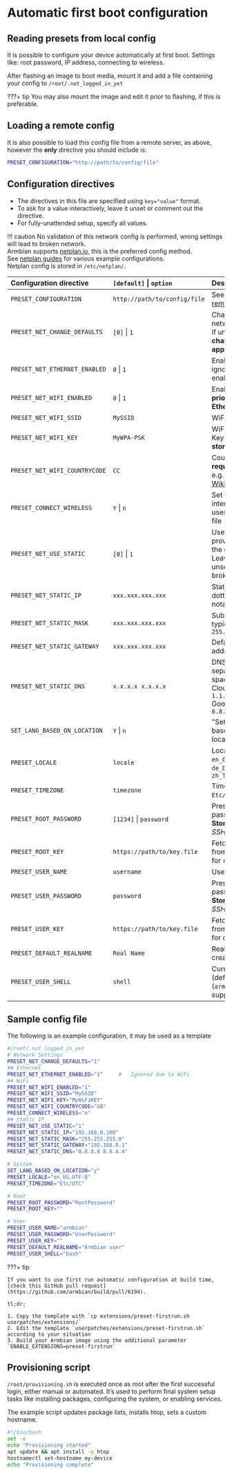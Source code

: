 # Automatic first boot configuration

## Reading presets from local config

It is possible to configure your device automatically at first boot. Settings like: root password, IP address, connecting to wireless.

After flashing an image to boot media, mount it and add a file containing your config to `/root/.not_logged_in_yet`

???+ tip
    You may also mount the image and edit it prior to flashing, if this is preferable.

## Loading a remote config

It is also possible to load this config file from a remote server, as above, however the **only** directive you should include is:

```bash title="/root/.not_logged_in_yet"
PRESET_CONFIGURATION="http://path/to/config/file"
```

## Configuration directives

- The directives in this file are specified using `key="value"` format.  
- To ask for a value interactively, leave it unset or comment out the directive.  
- For fully-unattended setup, specify all values.  

!!! caution
    No validation of this network config is performed, wrong settings will lead to broken network.  
    Armbian supports [netplan.io](https://netplan.io), this is the preferred config method.  
    See [netplan guides](https://netplan.readthedocs.io/en/stable/examples/) for various example configurations.  
    Netplan config is stored in `/etc/netplan/`.  

| Configuration directive | `[default]` \| `option` | Description: |
| :---------------------- | :-------------- | :----------- |
| `PRESET_CONFIGURATION` |  `http://path/to/config/file` |  See [Loading a remote config](#loading-a-remote-config) |
| `PRESET_NET_CHANGE_DEFAULTS` | `[0]` \| `1` | Change default network settings<br>if unset, **no network changes will be applied** |
| `PRESET_NET_ETHERNET_ENABLED` | `0` \| `1` | Enable Ethernet, ignored if WiFi enabled |
| `PRESET_NET_WIFI_ENABLED` | `0` \| `1` | Enable WiFi, **takes priority over Ethernet** |
| `PRESET_NET_WIFI_SSID` | `MySSID` | WiFi SSID |
| `PRESET_NET_WIFI_KEY` | `MyWPA-PSK` | WiFi Pre-Shared Key (Password), **stored in plaintext** |
| `PRESET_NET_WIFI_COUNTRYCODE` | `CC` | Country code, **required** for WiFi<br>e.g. `GB`, `US`, `DE`; see [Wikipedia/ISO_3166](https://en.wikipedia.org/wiki/ISO_3166-1_alpha-2) |
| `PRESET_CONNECT_WIRELESS` | `Y` \| `n` | Set to `Y` for interactive mode, `n` uses values from file |
| `PRESET_NET_USE_STATIC` | `[0]` \| `1` | Use the static IP provided, DHCP is the default<br>Leaving **any** value unset will result in a broken config |
| `PRESET_NET_STATIC_IP` | `xxx.xxx.xxx.xxx` | Static IPv4 address, dotted decimal notation |
| `PRESET_NET_STATIC_MASK` | `xxx.xxx.xxx.xxx` | Subnet mask, typically `255.255.255.0` |
| `PRESET_NET_STATIC_GATEWAY` | `xxx.xxx.xxx.xxx` | Default gateway address |
| `PRESET_NET_STATIC_DNS` | `x.x.x.x x.x.x.x` | DNS Servers to use, separated by a space. If unsure:<br>CloudFlare is `1.1.1.1 1.0.0.1`<br>Google is `8.8.8.8 8.8.4.4` |
| `SET_LANG_BASED_ON_LOCATION` | `Y` \| `n` | "Set user language based on your location?" |
| `PRESET_LOCALE` | `locale` | Locale e.g. `en_GB.UTF-8`, `de_DE.UTF-8`, `zh_TW.UTF-8` |
| `PRESET_TIMEZONE` | `timezone` | Timezone e.g. `Etc/UTC`, |
| `PRESET_ROOT_PASSWORD` | `[1234]` \| `password` | Preset `root` password<br>**Stored in plaintext**, *SSH keys are safer!* |
| `PRESET_ROOT_KEY` | `https://path/to/key.file` | Fetches public key from specified URL for `root` user |
| `PRESET_USER_NAME` | `username` | Username to create |
| `PRESET_USER_PASSWORD` | `password` | Preset created user password<br>**Stored in plaintext**, *SSH keys are safer!* |
| `PRESET_USER_KEY` | `https://path/to/key.file` | Fetches public key from specified URL for created user |
| `PRESET_DEFAULT_REALNAME` | `Real Name` | RealName to use for created user |
| `PRESET_USER_SHELL` | `shell` | Currently only `bash` (default) or `zsh` (`armbian-zsh`) supported |

## Sample config file

The following is an example configuration, it may be used as a template  

```bash title="/root/.not_logged_in_yet"
#/root/.not_logged_in_yet
# Network Settings
PRESET_NET_CHANGE_DEFAULTS="1"
## Ethernet
PRESET_NET_ETHERNET_ENABLED="1"     #   Ignored due to WiFi
## WiFi
PRESET_NET_WIFI_ENABLED="1"
PRESET_NET_WIFI_SSID="MySSID"
PRESET_NET_WIFI_KEY="MyWiFiKEY"
PRESET_NET_WIFI_COUNTRYCODE="GB"
PRESET_CONNECT_WIRELESS="n"
## Static IP
PRESET_NET_USE_STATIC="1"
PRESET_NET_STATIC_IP="192.168.0.100"
PRESET_NET_STATIC_MASK="255.255.255.0"
PRESET_NET_STATIC_GATEWAY="192.168.0.1"
PRESET_NET_STATIC_DNS="8.8.8.8 8.8.4.4"

# System
SET_LANG_BASED_ON_LOCATION="y"
PRESET_LOCALE="en_US.UTF-8"
PRESET_TIMEZONE="Etc/UTC"

# Root
PRESET_ROOT_PASSWORD="RootPassword"
PRESET_ROOT_KEY=""

# User
PRESET_USER_NAME="armbian"
PRESET_USER_PASSWORD="UserPassword"
PRESET_USER_KEY=""
PRESET_DEFAULT_REALNAME="Armbian user"
PRESET_USER_SHELL="bash"
```

???+ tip

    If you want to use first run automatic configuration at build time, [check this GitHub pull request](https://github.com/armbian/build/pull/6194).

    tl;dr;

    1. Copy the template with `cp extensions/preset-firstrun.sh userpatches/extensions/`
    2. Edit the template `userpatches/extensions/preset-firstrun.sh` according to your situation
    3. Build your Armbian image using the additional parameter `ENABLE_EXTENSIONS=preset-firstrun`

## Provisioning script

`/root/provisioning.sh` is executed once as root after the first successful login, either manual or automated. It’s used to perform final system setup tasks like installing packages, configuring the system, or enabling services.

The example script updates package lists, installs htop, sets a custom hostname.


```bash title="/root/provisioning.sh"
#!/bin/bash
set -e
echo "Provisioning started"
apt update && apt install -y htop
hostnamectl set-hostname my-device
echo "Provisioning complete"
```
